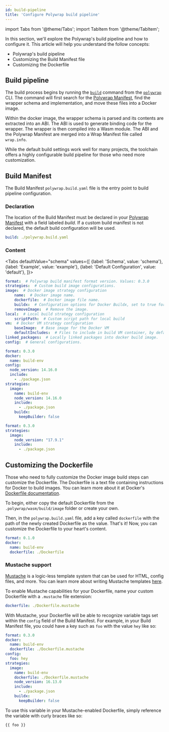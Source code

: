 ```yaml
---
id: build-pipeline
title: 'Configure Polywrap build pipeline'
---
```


import Tabs from '@theme/Tabs';
import TabItem from '@theme/TabItem';

In this section, we'll explore the Polywrap's build pipeline and how to configure it. 
This article will help you understand the follow concepts:

- Polywrap's build pipeline
- Customizing the Build Manifest file
- Customizing the Dockerfile

## Build pipeline

The build process begins by running the [`build`](https://github.com/polywrap/cli/tree/origin-dev/packages/cli#build--b) command from the [`polywrap`](https://github.com/polywrap/cli/tree/origin-dev/packages/cli) CLI. 
The command will first search for the [Polywrap Manifest](../create-wraps/polywrap-manifest), find the wrapper schema and implementation, and move these files into a Docker image. 

Within the docker image, the wrapper schema is parsed and its contents are extracted into an ABI.
The ABI is used to generate binding code for the wrapper.
The wrapper is then compiled into a Wasm module.
The ABI and the Polywrap Manifest are merged into a Wrap Manifest file called `wrap.info`.

While the default build settings work well for many projects, the toolchain offers a highly configurable build pipeline for those who need more customization.

## Build Manifest

The Build Manifest `polywrap.build.yaml` file is the entry point to build pipeline configuration.

### Declaration

The location of the Build Manifest must be declared in your [Polywrap Manifest](../create-wraps/polywrap-manifest) with a field labeled *build*.
If a custom build manifest is not declared, the default build configuration will be used.

```yml
build: ./polywrap.build.yaml
```

### Content

<Tabs
defaultValue="schema"
values={[
{label: 'Schema', value: 'schema'},
{label: 'Example', value: 'example'},
{label: 'Default Configuration', value: 'default'},
]}>
<TabItem value="schema">

```yml
format:  # Polywrap build manifest format version. Values: 0.3.0
strategies:  # Custom build image configurations.
image:  # Docker image strategy configuration
    name:  # Docker image name.
    dockerfile:  # Docker image file name.
    buildx:  # Configuration options for Docker Buildx, set to true for default value.
    removeImage:  # Remove the image.
local:  # Local build strategy configuration
    scriptPath:  # Custom script path for local build
vm:  # Docker VM strategy configuration
    baseImage:  # Base image for the Docker VM
    defaultIncludes:  # Files to include in build VM container, by default
linked_packages:  # Locally linked packages into docker build image.
config:  # General configurations.
```

</TabItem>
<TabItem value="example">

```yml
format: 0.3.0
docker:
  name: build-env
config:
  node_version: 14.16.0
  include:
    - ./package.json
strategies:
  image:
    name: build-env
    node_version: 14.16.0
    include:
      - ./package.json
    buildx:
      keepBuilder: false
```

</TabItem>
<TabItem value="default">

```yml
format: 0.3.0
strategies:
  image:
    node_version: "17.9.1"
    include:
      - ./package.json
```

</TabItem>
</Tabs>

## Customizing the Dockerfile

Those who need to fully customize the Docker image build steps can customize the Dockerfile. 
The Dockerfile is a text file containing instructions for Docker to build images. 
You can learn more about it at Docker's [Dockerfile documentation](https://docs.docker.com/engine/reference/builder/).

To begin, either copy the default Dockerfile from the `.polywrap/wasm/build/image` folder or create your own.

Then, in the `polywrap.build.yaml` file, add a key called `dockerfile` with the path of the newly created Dockerfile as the value. 
That's it! Now, you can customize the Dockerfile to your heart's content.

```yml
format: 0.1.0
docker:
  name: build-env
  dockerfile: ./Dockerfile
```

### Mustache support

[Mustache](https://mustache.github.io/) is a logic-less template system that can be used for HTML, config files, and more.
You can learn more about writing Mustache templates [here](https://mustache.github.io/mustache.5.html).

To enable Mustache capabilities for your Dockerfile, name your custom Dockerfile with a `.mustache` file extension:

```yaml
dockerfile: ./Dockerfile.mustache
```

With Mustache, your Dockerfile will be able to recognize variable tags set within the `config` field of the Build Manifest. 
For example, in your Build Manifest file, you could have a key such as `foo` with the value `hey` like so:

```yml
format: 0.3.0
docker:
  name: build-env
  dockerfile: ./Dockerfile.mustache
config:
  foo: hey
strategies:
  image:
    name: build-env
    dockerfile: ./Dockerfile.mustache
    node_version: 16.13.0
    include:
      - ./package.json
    buildx:
      keepBuilder: false
```

To use this variable in your Mustache-enabled Dockerfile, simply reference the variable with curly braces like so:

```dockerfile
{{ foo }}
```
